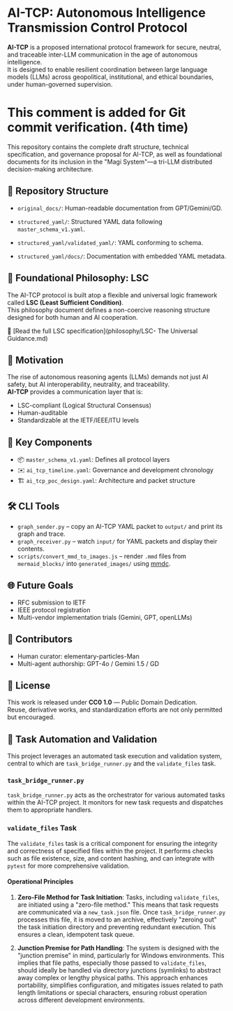 # AI-TCP: Autonomous Intelligence Transmission Control Protocol

**AI-TCP** is a proposed international protocol framework for secure, neutral, and traceable inter-LLM communication in the age of autonomous intelligence.  
It is designed to enable resilient coordination between large language models (LLMs) across geopolitical, institutional, and ethical boundaries, under human-governed supervision.

# This comment is added for Git commit verification. (4th time)

This repository contains the complete draft structure, technical specification, and governance proposal for AI-TCP, as well as foundational documents for its inclusion in the "Magi System"—a tri-LLM distributed decision-making architecture.

## 📂 Repository Structure

- `original_docs/`: Human-readable documentation from GPT/Gemini/GD.

- `structured_yaml/`: Structured YAML data following `master_schema_v1.yaml`.
- `structured_yaml/validated_yaml/`: YAML conforming to schema.
- `structured_yaml/docs/`: Documentation with embedded YAML metadata.

## 🧠 Foundational Philosophy: LSC

The AI-TCP protocol is built atop a flexible and universal logic framework called **LSC (Least Sufficient Condition)**.  
This philosophy document defines a non-coercive reasoning structure designed for both human and AI cooperation.

📄 [Read the full LSC specification](philosophy/LSC- The Universal Guidance.md)

## 🧠 Motivation

The rise of autonomous reasoning agents (LLMs) demands not just AI safety, but AI interoperability, neutrality, and traceability.  
**AI-TCP** provides a communication layer that is:

- LSC-compliant (Logical Structural Consensus)
- Human-auditable
- Standardizable at the IETF/IEEE/ITU levels

## 🔧 Key Components

- 📦 `master_schema_v1.yaml`: Defines all protocol layers
- ✉️ `ai_tcp_timeline.yaml`: Governance and development chronology
- 🏗️ `ai_tcp_poc_design.yaml`: Architecture and packet structure

## 🛠 CLI Tools

- `graph_sender.py` – copy an AI-TCP YAML packet to `output/` and print its graph and trace.
- `graph_receiver.py` – watch `input/` for YAML packets and display their contents.
- `scripts/convert_mmd_to_images.js` – render `.mmd` files from `mermaid_blocks/` into `generated_images/` using [mmdc](https://github.com/mermaid-js/mermaid-cli).

## 🌐 Future Goals

- RFC submission to IETF
- IEEE protocol registration
- Multi-vendor implementation trials (Gemini, GPT, openLLMs)

## 🤝 Contributors

- Human curator: elementary-particles-Man  
- Multi-agent authorship: GPT-4o / Gemini 1.5 / GD  

## 📄 License

This work is released under **CC0 1.0** — Public Domain Dedication.  
Reuse, derivative works, and standardization efforts are not only permitted but encouraged.

## 🚀 Task Automation and Validation

This project leverages an automated task execution and validation system, central to which are `task_bridge_runner.py` and the `validate_files` task.

### `task_bridge_runner.py`

`task_bridge_runner.py` acts as the orchestrator for various automated tasks within the AI-TCP project. It monitors for new task requests and dispatches them to appropriate handlers.

### `validate_files` Task

The `validate_files` task is a critical component for ensuring the integrity and correctness of specified files within the project. It performs checks such as file existence, size, and content hashing, and can integrate with `pytest` for more comprehensive validation.

#### Operational Principles

1.  **Zero-File Method for Task Initiation**:
    Tasks, including `validate_files`, are initiated using a "zero-file method." This means that task requests are communicated via a `new_task.json` file. Once `task_bridge_runner.py` processes this file, it is moved to an archive, effectively "zeroing out" the task initiation directory and preventing redundant execution. This ensures a clean, idempotent task queue.

2.  **Junction Premise for Path Handling**:
    The system is designed with the "junction premise" in mind, particularly for Windows environments. This implies that file paths, especially those passed to `validate_files`, should ideally be handled via directory junctions (symlinks) to abstract away complex or lengthy physical paths. This approach enhances portability, simplifies configuration, and mitigates issues related to path length limitations or special characters, ensuring robust operation across different development environments.

